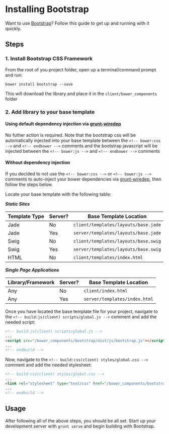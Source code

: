 # Installing Bootstrap
Want to use [Bootstrap](http://getbootstrap.com/)? Follow this guide to get up and running with it quickly.

## Steps

### 1. Install Bootstrap CSS Framework
From the root of you project folder, open up a terminal/command prompt and run:

```
bower install bootstrap --save
```

This will download the library and place it in the `client/bower_components` folder

### 2. Add library to your base template

#### Using default dependency injection via [grunt-wiredep](https://github.com/stephenplusplus/grunt-wiredep)

No futher action is required. Note that the bootstrap css will be automatically injected into your base template between the `<!-- bower:css -->` and `<!-- endbower -->` comments and the bootstrap javascript will be injected between the `<!-- bower:js -->` and `<!-- endbower -->` comments

#### Without dependency injection

If you decided to not use the `<!-- bower:css -->` or `<!-- bower:js -->` comments to auto-inject your bower dependencies via [grunt-wiredep](https://github.com/stephenplusplus/grunt-wiredep), then follow the steps below.

Locate your base template with the following table:

***Static Sites***

|Template Type | Server? | Base Template Location
|---------|---------------|---------
|Jade | No  | `client/templates/layouts/base.jade`
|Jade | Yes | `server/templates/layouts/base.jade`
|Swig | No |`client/templates/layouts/base.swig`
|Swig | Yes | `server/templates/layouts/base.swig`
|HTML | No | `client/templates/index.html`

***Single Page Applications***

|Library/Framework | Server? | Base Template Location
|---------|---------------|---------
|Any | No  | `client/index.html`
|Any | Yes | `server/templates/index.html`

Once you have located the base template file for your project, navigate to the `<!-- build:js(client) scripts/global.js -->` comment and add the needed script:

```html
<!-- build:js(client) scripts/global.js -->
...
<script src="/bower_components/bootstrap/dist/js/bootstrap.js"></script>
...
<!-- endbuild -->
```

Now, navigate to the `<!-- build:css(client) styles/global.css -->` comment and add the needed stylesheet:

```html
<!-- build:css(client) styles/global.css -->
...
<link rel="stylesheet" type="text/css" href="/bower_components/bootstrap/dist/css/bootstrap.css">
...
<!-- endbuild -->
```

## Usage
After following all of the above steps, you should be all set. Start up your development server with `grunt serve` and begin building with Bootstrap.
